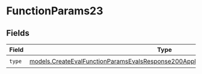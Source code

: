 # FunctionParams23


## Fields

| Field                                                                                                                                                                        | Type                                                                                                                                                                         | Required                                                                                                                                                                     | Description                                                                                                                                                                  |
| ---------------------------------------------------------------------------------------------------------------------------------------------------------------------------- | ---------------------------------------------------------------------------------------------------------------------------------------------------------------------------- | ---------------------------------------------------------------------------------------------------------------------------------------------------------------------------- | ---------------------------------------------------------------------------------------------------------------------------------------------------------------------------- |
| `type`                                                                                                                                                                       | [models.CreateEvalFunctionParamsEvalsResponse200ApplicationJSONResponseBody523Type](../models/createevalfunctionparamsevalsresponse200applicationjsonresponsebody523type.md) | :heavy_check_mark:                                                                                                                                                           | N/A                                                                                                                                                                          |